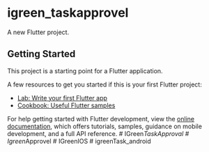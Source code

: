 # igreen_taskapprovel

A new Flutter project.

## Getting Started

This project is a starting point for a Flutter application.

A few resources to get you started if this is your first Flutter project:

- [Lab: Write your first Flutter app](https://docs.flutter.dev/get-started/codelab)
- [Cookbook: Useful Flutter samples](https://docs.flutter.dev/cookbook)

For help getting started with Flutter development, view the
[online documentation](https://docs.flutter.dev/), which offers tutorials,
samples, guidance on mobile development, and a full API reference.
#   I G r e e n _ T a s k A p p r o v a l  
 #   I g r e e n _ A p p r o v e l  
 #   I G r e e n I O S  
 #   i g r e e n T a s k _ a n d r o i d  
 